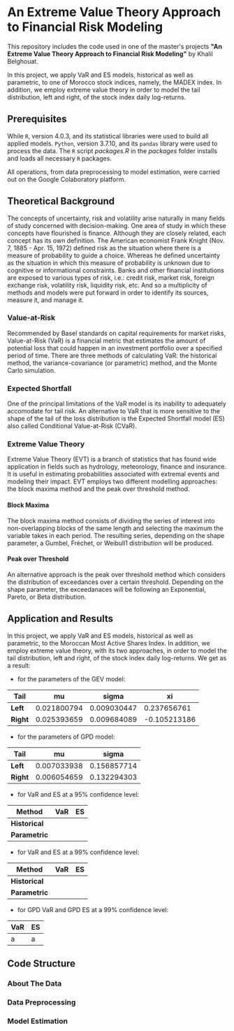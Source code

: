 # An Extreme Value Theory Approach to Financial Risk Modeling

This repository includes the code used in one of the master's projects **"An Extreme Value Theory Approach to Financial Risk Modeling"** by Khalil Belghouat.

In this project, we apply VaR and ES models, historical as well as parametric, to one of Morocco stock indices, namely, the MADEX index. In addition, we employ extreme value theory in order to model the tail distribution, left and right, of the stock index daily log-returns.

## Prerequisites

While ```R```, version 4.0.3, and its statistical libraries were used to build all applied models. ```Python```, version 3.7.10, and its ```pandas``` library were used to process the data. The ```R``` script _packages.R_ in the _packages_ folder installs and loads all necessary ```R``` packages. 

All operations, from data preprocessing to model estimation, were carried out on the Google Colaboratory platform.

## Theoretical Background

The concepts of uncertainty, risk and volatility arise naturally in many fields of study concerned with decision-making. One area of study in which these concepts have flourished is finance. Although they are closely related, each concept has its own definition. The American economist Frank Knight (Nov. 7, 1885 - Apr. 15, 1972) defined risk as the situation where there is a measure of probability to guide a choice. Whereas he defined uncertainty as the situation in which this measure of probability is unknown due to cognitive or informational constraints. Banks and other financial institutions are exposed to various types of risk, i.e.: credit risk, market risk, foreign exchange risk, volatility risk, liquidity risk, etc. And so a multiplicity of methods and models were put forward in order to identify its sources, measure it, and manage it.

### Value-at-Risk

Recommended by Basel standards on capital requirements for market risks, Value-at-Risk (VaR) is a financial metric that estimates the amount of potential loss that could happen in an investment portfolio over a specified period of time. There are three methods of calculating VaR: the historical method, the variance-covariance (or parametric) method, and the Monte Carlo simulation.

### Expected Shortfall

One of the principal limitations of the VaR model is its inability to adequately accomodate for tail risk. An alternative to VaR that is more sensitive to the shape of the tail of the loss distribution is the Expected Shortfall model (ES) also called Conditional Value-at-Risk (CVaR).

### Extreme Value Theory

Extreme Value Theory (EVT) is a branch of statistics that has found wide application in fields such as hydrology, meteorology, finance and insurance. It is useful in estimating probabilities associated with extremal events and modeling their impact. EVT employs two different modelling approaches: the block maxima method and the peak over threshold method.

#### Block Maxima 

The block maxima method consists of dividing the series of interest into non-overlapping blocks of the same length and selecting the maximum the variable takes in each period. The resulting series, depending on the shape parameter, a Gumbel, Fréchet, or Weibull1 distribution will be produced.

#### Peak over Threshold

An alternative approach is the peak over threshold method which considers the distribution of exceedances over a certain threshold. Depending on the shape parameter, the exceedanaces will be following an Exponential, Pareto, or Beta distribution.

## Application and Results

In this project, we apply VaR and ES models, historical as well as parametric, to the Moroccan Most Active Shares Index. In addition, we employ extreme value theory, with its two approaches, in order to model the tail distribution, left and right, of the stock index daily log-returns. We get as a result:

- for the parameters of the GEV model:

Tail | mu | sigma | xi
--- | --- | --- | --- 
**Left** | 0.021800794 | 0.009030447 | 0.237656761
**Right** | 0.025393659 | 0.009684089 | -0.105213186

- for the parameters of GPD model:

Tail | mu | sigma 
--- | --- | --- 
**Left** | 0.007033938 | 0.156857714 
**Right** | 0.006054659 | 0.132294303

- for VaR and ES at a 95% confidence level:

Method | VaR | ES 
--- | --- | --- 
**Historical** | |
**Parametric** | | 

- for VaR and ES at a 99% confidence level:

Method | VaR | ES 
--- | --- | --- 
**Historical** | |
**Parametric** | | 

- for GPD VaR and GPD ES at a 99% confidence level:

| VaR | ES 
--- | --- 
a | a

## Code Structure

### About The Data

### Data Preprocessing

### Model Estimation
